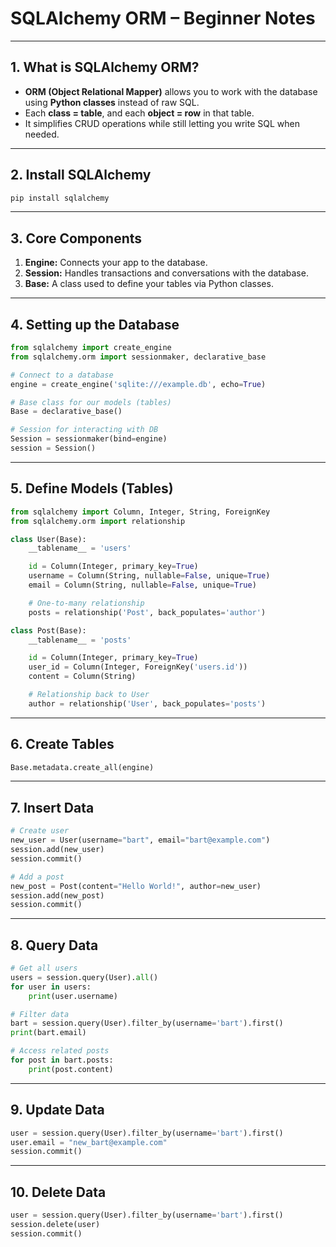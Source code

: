 # SQLAlchemy ORM – Beginner Notes

---

## 1. What is SQLAlchemy ORM?

- **ORM (Object Relational Mapper)** allows you to work with the database using **Python classes** instead of raw SQL.
- Each **class = table**, and each **object = row** in that table.
- It simplifies CRUD operations while still letting you write SQL when needed.

---

## 2. Install SQLAlchemy

```bash
pip install sqlalchemy
```

---

## 3. Core Components

  1. **Engine:** Connects your app to the database.
  2. **Session:** Handles transactions and conversations with the database.
  3. **Base:** A class used to define your tables via Python classes.

---

## 4. Setting up the Database

```python
from sqlalchemy import create_engine
from sqlalchemy.orm import sessionmaker, declarative_base

# Connect to a database
engine = create_engine('sqlite:///example.db', echo=True)

# Base class for our models (tables)
Base = declarative_base()

# Session for interacting with DB
Session = sessionmaker(bind=engine)
session = Session()
```

---

## 5. Define Models (Tables)

```python
from sqlalchemy import Column, Integer, String, ForeignKey
from sqlalchemy.orm import relationship

class User(Base):
    __tablename__ = 'users'

    id = Column(Integer, primary_key=True)
    username = Column(String, nullable=False, unique=True)
    email = Column(String, nullable=False, unique=True)

    # One-to-many relationship
    posts = relationship('Post', back_populates='author')

class Post(Base):
    __tablename__ = 'posts'

    id = Column(Integer, primary_key=True)
    user_id = Column(Integer, ForeignKey('users.id'))
    content = Column(String)

    # Relationship back to User
    author = relationship('User', back_populates='posts')
```

---

## 6. Create Tables

```python
Base.metadata.create_all(engine)
```

---

## 7. Insert Data

```python
# Create user
new_user = User(username="bart", email="bart@example.com")
session.add(new_user)
session.commit()

# Add a post
new_post = Post(content="Hello World!", author=new_user)
session.add(new_post)
session.commit()
```

---

## 8. Query Data

```python
# Get all users
users = session.query(User).all()
for user in users:
    print(user.username)

# Filter data
bart = session.query(User).filter_by(username='bart').first()
print(bart.email)

# Access related posts
for post in bart.posts:
    print(post.content)
```

---

## 9. Update Data

```python
user = session.query(User).filter_by(username='bart').first()
user.email = "new_bart@example.com"
session.commit()
```

---

## 10. Delete Data

```python
user = session.query(User).filter_by(username='bart').first()
session.delete(user)
session.commit()
```

